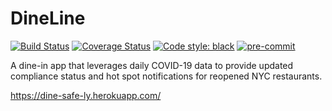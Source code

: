 # DineLine
[![Build Status](https://travis-ci.com/xiaodan-tang/sprint2021-team-1-repo.svg?branch=main)](https://travis-ci.com/xiaodan-tang/sprint2021-team-1-repo)
[![Coverage Status](https://coveralls.io/repos/github/gcivil-nyu-org/dine-safe-ly/badge.svg?branch=main)](https://coveralls.io/github/gcivil-nyu-org/dine-safe-ly?branch=main)
[![Code style: black](https://img.shields.io/badge/code%20style-black-000000.svg)](https://github.com/psf/black)
[![pre-commit](https://img.shields.io/badge/pre--commit-enabled-brightgreen?logo=pre-commit&logoColor=white)](https://github.com/pre-commit/pre-commit)

A dine-in app that leverages daily COVID-19 data to provide updated compliance status and hot spot notifications for reopened NYC restaurants.

https://dine-safe-ly.herokuapp.com/
